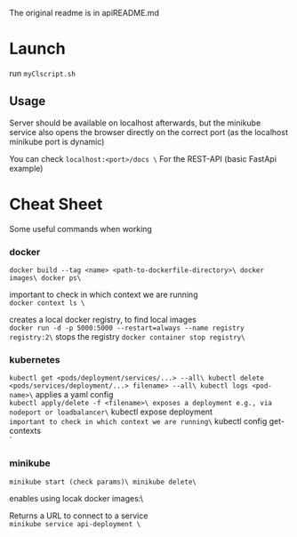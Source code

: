 The original readme is in apiREADME.md
# Launch
run
`
myClscript.sh
`

## Usage
Server should be available on localhost afterwards, but the minikube service also opens the browser directly on the correct port
(as the localhost minikube port is dynamic)

You can check 
`
localhost:<port>/docs \
`
For the REST-API (basic FastApi example)


# Cheat Sheet
Some useful commands when working
### docker
`
docker build --tag <name> <path-to-dockerfile-directory>\
docker images\
docker ps\
`

important to check in which context we are running\
`
docker context ls \
`

creates a local docker registry, to find local images\
`
docker run -d -p 5000:5000 --restart=always --name registry registry:2\
`
stops the registry
`
docker container stop registry\
`
### kubernetes
`
kubectl get <pods/deployment/services/...> --all\
kubectl delete <pods/services/deployment/...> filename> --all\
kubectl logs <pod-name>\
`
applies a yaml config\
`
kubectl apply/delete -f <filename>\
exposes a deployment e.g., via nodeport or loadbalancer\
`
kubectl expose deployment <name> \
`
important to check in which context we are running\
`
kubectl config get-contexts\
`

### minikube
`
minikube start (check params)\
minikube delete\
`

enables using locak docker images:\


Returns a URL to connect to a service\
`
minikube service api-deployment \
`